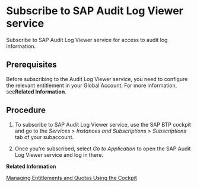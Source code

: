 <!-- loio8ef9054d0c7d447eb452b357d5f55c51 -->

# Subscribe to SAP Audit Log Viewer service

Subscribe to SAP Audit Log Viewer service for access to audit log information.



<a name="loio8ef9054d0c7d447eb452b357d5f55c51__prereq_itg_fpr_pdc"/>

## Prerequisites

Before subscribing to the Audit Log Viewer service, you need to configure the relevant entitlement in your Global Account. For more information, see**Related Information**.



<a name="loio8ef9054d0c7d447eb452b357d5f55c51__steps_jkn_q4r_pdc"/>

## Procedure

1.  To subscribe to SAP Audit Log Viewer service, use the SAP BTP cockpit and go to the *Services* \> *Instances and Subscriptions* \> *Subscriptions* tab of your subaccount.

2.  Once you're subscribed, select *Go to Application* to open the SAP Audit Log Viewer service and log in there.


**Related Information**  


[Managing Entitlements and Quotas Using the Cockpit](managing-entitlements-and-quotas-using-the-cockpit-c824874.md "When you purchase an enterprise account, you are entitled to use a specific set of resources, such as the amount of memory that can be allocated to your applications.")

